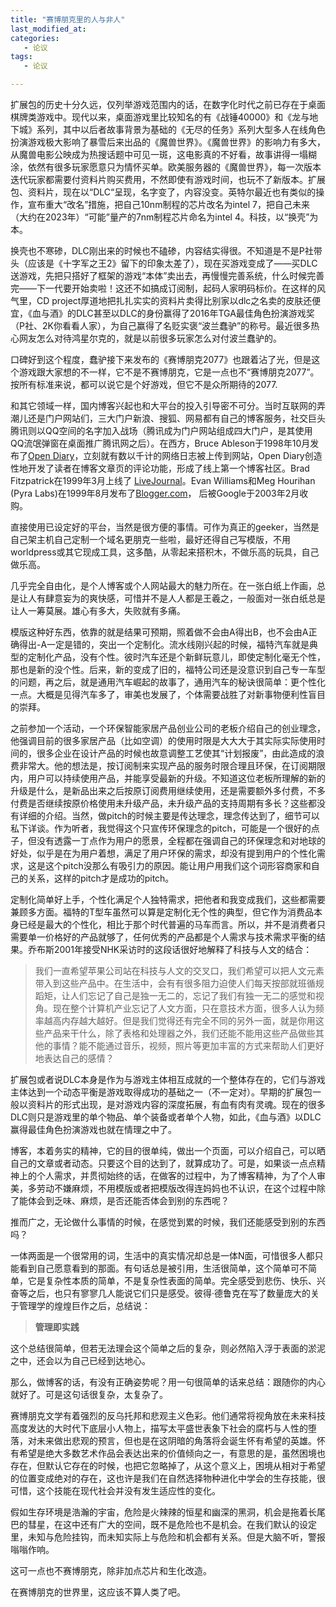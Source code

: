 ```yaml
---
title: "赛博朋克里的人与非人"
last_modified_at:
categories:
   - 论议
tags:
   - 论议

---
```


扩展包的历史十分久远，仅列举游戏范围内的话，在数字化时代之前已存在于桌面棋牌类游戏中。现代以来，桌面游戏里比较知名的有《战锤40000》和《龙与地下城》系列，其中以后者故事背景为基础的《无尽的任务》系列大型多人在线角色扮演游戏极大影响了暴雪后来出品的《魔兽世界》。《魔兽世界》的影响力有多大，从魔兽电影公映成为热搜话题中可见一斑，这电影真的不好看，故事讲得一塌糊涂，依然有很多玩家愿意只为情怀买单。欧美服务器的《魔兽世界》，每一次版本迭代玩家都需要付资料片购买费用，不然即使有游戏时间，也玩不了新版本。扩展包、资料片，现在以“DLC“呈现，名字变了，内容没变。英特尔最近也有类似的操作，宣布重大“改名”措施，把自己10nm制程的芯片改名为intel 7，把自己未来（大约在2023年）“可能”量产的7nm制程芯片命名为intel 4。科技，以“换壳”为本。



换壳也不寒碜，DLC刚出来的时候也不磕碜，内容结实得很。不知道是不是P社带头（应该是《十字军之王2》留下的印象太差了），现在买游戏变成了——买DLC送游戏，先把只搭好了框架的游戏“本体”卖出去，再慢慢完善系统，什么时候完善完——下一代要开始卖啦！这还不如搞成订阅制，起码人家明码标价。在这样的风气里，CD project厚道地把扎扎实实的资料片卖得比别家以dlc之名卖的皮肤还便宜，《血与酒》的DLC甚至以DLC的身份赢得了2016年TGA最佳角色扮演游戏奖（P社、2K你看看人家），为自己赢得了名贬实褒“波兰蠢驴”的称号。最近很多热心网友怎么对待鸿星尔克的，就是以前很多玩家怎么对付波兰蠢驴的。



口碑好到这个程度，蠢驴接下来发布的《赛博朋克2077》也跟着沾了光，但是这个游戏跟大家想的不一样，它不是不赛博朋克，它是一点也不“赛博朋克2077”。按所有标准来说，都可以说它是个好游戏，但它不是众所期待的2077.



和其它领域一样，国内博客兴起也和大平台的投入引导密不可分。当时互联网的弄潮儿还是门户网站们，三大门户新浪、搜狐、网易都有自己的博客服务，社交巨头腾讯则以QQ空间的名字加入战场（腾讯成为门户网站组成四大门户，是其使用QQ流氓弹窗在桌面推广腾讯网之后）。在西方，Bruce Ableson于1998年10月发布了[Open Diary](https://www.opendiary.com)，立刻就有数以千计的网络日志被上传到网站，Open Diary创造性地开发了读者在博客文章页的评论功能，形成了线上第一个博客社区。Brad Fitzpatrick在1999年3月上线了 [LiveJournal](https://www.livejournal.com)。Evan Williams和Meg Hourihan (Pyra Labs)在1999年8月发布了[Blogger.com](https://www.blogger.com/)， 后被Google于2003年2月收购。



直接使用已设定好的平台，当然是很方便的事情。可作为真正的geeker，当然是自己架主机自己定制一个域名更朋克一些啦，最好还得自己写模版，不用worldpress或其它现成工具，这多酷，从零起来搭积木，不做乐高的玩具，自己做乐高。



几乎完全自由化，是个人博客或个人网站最大的魅力所在。在一张白纸上作画，总是让人有肆意妄为的爽快感，可惜并不是人人都是王羲之，一般面对一张白纸总是让人一筹莫展。雄心有多大，失败就有多痛。



模版这种好东西，依靠的就是结果可预期，照着做不会由A得出B，也不会由A正确得出-A一定是错的，突出一个定制化。流水线刚兴起的时候，福特汽车就是典型的定制化产品，没有个性。彼时汽车还是个新鲜玩意儿，即使定制化毫无个性，那也是新的没个性。后来，新的变成了旧的，福特公司还是没意识到自己专一车型的问题，再之后，就是通用汽车崛起的故事了，通用汽车的秘诀很简单：更个性化一点。大概是见得汽车多了，审美也发展了，个体需要战胜了对新事物便利性盲目的崇拜。



之前参加一个活动，一个环保智能家居产品创业公司的老板介绍自己的创业理念，他强调目前的很多家居产品（比如空调）的使用时限是大大大于其实际实际使用时间的，很多企业在设计产品的时候也故意调整工艺使其“计划报废”，由此造成的浪费非常大。他的想法是，按订阅制来实现产品的服务时限合理且环保，在订阅期限内，用户可以持续使用产品，并能享受最新的升级。不知道这位老板所理解的新的升级是什么，是新品出来之后按原订阅费用继续使用，还是需要额外多付费，不多付费是否继续按原价格使用未升级产品，未升级产品的支持周期有多长？这些都没有详细的介绍。当然，做pitch的时候主要是传达理念，理念传达到了，细节可以私下详谈。作为听者，我觉得这个只宣传环保理念的pitch，可能是一个很好的点子，但没有透露一丁点作为用户的愿景，全程都在强调自己的环保理念和对地球的好处，似乎是在为用户着想，满足了用户环保的需求，却没有提到用户的个性化需求，这是这个pitch没那么有吸引力的原因。能让用户用我们这个词形容商家和自己的关系，这样的pitch才是成功的pitch。



定制化简单好上手，个性化满足个人独特需求，把他者和我变成我们，这些都需要兼顾多方面。福特的T型车虽然可以算是定制化无个性的典型，但它作为消费品本身已经是最大的个性化，相比于那个时代普遍的马车而言。所以，并不是消费者只需要单一价格好的产品就够了，任何优秀的产品都是个人需求与技术需求平衡的结果。乔布斯2001年接受NHK采访时的这段话很好地解释了科技与人文的结合：



> 我们一直希望苹果公司站在科技与人文的交叉口，我们希望可以把人文元素带入到这些产品中。在生活中，会有有很多阻力迫使人们每天按部就班循规蹈矩，让人们忘记了自己是独一无二的，忘记了我们有独一无二的感觉和视角。现在整个计算机产业忘记了人文方面，只在意技术方面，很多人认为频率越高内存越大越好。但是我们觉得还有完全不同的另外一面，就是你用这些产品来干什么，除了表格和处理器之外，我们还能不能用这些产品做些其他的事情？能不能通过音乐，视频，照片等更加丰富的方式来帮助人们更好地表达自己的感情？



扩展包或者说DLC本身是作为与游戏主体相互成就的一个整体存在的，它们与游戏主体达到一个动态平衡是游戏取得成功的基础之一（不一定对）。早期的扩展包一般以资料片的形式出现，是对游戏内容的深度拓展，有血有肉有灵魂。现在的很多DLC则只是游戏里的单个物品、单个装备或者单个人物，如此，《血与酒》以DLC赢得最佳角色扮演游戏也就在情理之中了。



博客，本着务实的精神，它的目的很单纯，做出一个页面，可以介绍自己，可以晒自己的文章或者动态。只要这个目的达到了，就算成功了。可是，如果谈一点点精神上的个人需求，并贯彻始终的话，在做客的过程中，为了博客精神，为了个人审美，多劳动不嫌麻烦，不用模版或者把模版改得连妈妈也不认识，在这个过程中除了能体会到乏味、麻烦，是否还能否体会到别的东西呢？



推而广之，无论做什么事情的时候，在感觉到累的时候，我们还能感受到别的东西吗？



一体两面是一个很常用的词，生活中的真实情况却总是一体N面，可惜很多人都只能看到自己愿意看到的那面。有句话总是被引用，生活很简单，这个简单可不简单，它是复杂性本质的简单，不是复杂性表面的简单。完全感受到悲伤、快乐、兴奋等之后，也只有寥寥几人能说它们只是感受。彼得·德鲁克在写了数量庞大的关于管理学的煌煌巨作之后，总结说：



> **管理即实践**



这个总结很简单，但若无法理会这个简单之后的复杂，则必然陷入浮于表面的淤泥之中，还会以为自己已经到达地心。



那么，做博客的话，有没有正确姿势呢？用一句很简单的话来总结：跟随你的内心就好了。可是这句话很复杂，太复杂了。



赛博朋克文学有着强烈的反乌托邦和悲观主义色彩。他们通常将视角放在未来科技高度发达的大时代下底层小人物上，描写太平盛世表象下社会的腐朽与人性的堕落，对未来做出悲观的预言，但也是在这阴暗的角落将会诞生怀有希望的英雄。怀有希望是绝大多数艺术作品会表达出来的价值倾向之一，有意思的是，虽然困境也存在，但默认它存在的时候，也把它忽略掉了，从这个意义上，困境从相对于希望的位置变成绝对的存在，这也许是我们在自然选择物种进化中学会的生存技能，很可惜，这个技能在现代社会并没有发生适应性的变化。



假如生存环境是浩瀚的宇宙，危险是火辣辣的恒星和幽深的黑洞，机会是拖着长尾巴的彗星，在这中还有广大的空间，既不是危险也不是机会。在我们默认的设定里，未知与危险挂钩，而未知实际上与危险和机会都有关系。但是大脑不听，警报嗡嗡作响。



这可一点也不赛博朋克，除非加点芯片和生化改造。



在赛博朋克的世界里，这应该不算人类了吧。
